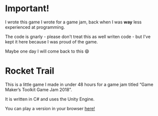 # Important!

I wrote this game I wrote for a game jam, back when I was **way** less experienced at programming.

The code is gnarly - please don't treat this as well writen code - but I've kept it here because I was proud of the game.

Maybe one day I will come back to this :smile:

# Rocket Trail
This is a little game I made in under 48 hours for a game jam titled “Game Maker’s Toolkit Game Jam 2018”. 

It is written in C# and uses the Unity Engine.

You can play a version in your browser [here!](https://alex-src.itch.io/rocket-trail)
